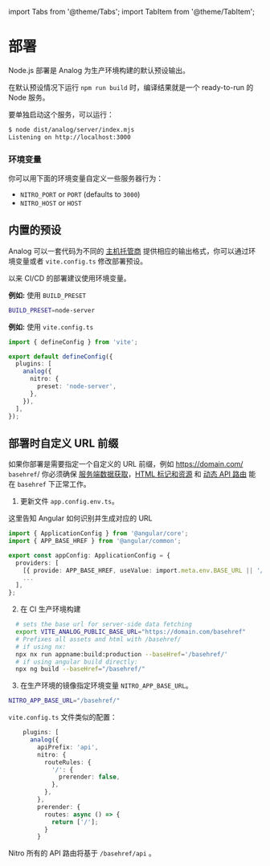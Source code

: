 import Tabs from '@theme/Tabs';
import TabItem from '@theme/TabItem';

# 部署

Node.js 部署是 Analog 为生产环境构建的默认预设输出。

在默认预设情况下运行 `npm run build` 时，编译结果就是一个 ready-to-run 的 Node 服务。

要单独启动这个服务，可以运行：

```bash
$ node dist/analog/server/index.mjs
Listening on http://localhost:3000
```

### 环境变量

你可以用下面的环境变量自定义一些服务器行为：

- `NITRO_PORT` or `PORT` (defaults to `3000`)
- `NITRO_HOST` or `HOST`

## 内置的预设

Analog 可以一套代码为不同的 [主机托管商](/docs/features/deployment/providers) 提供相应的输出格式，你可以通过环境变量或者 `vite.config.ts` 修改部署预设。

以来 CI/CD 的部署建议使用环境变量。

**例如:** 使用 `BUILD_PRESET`

```bash
BUILD_PRESET=node-server
```

**例如:** 使用 `vite.config.ts`

```ts
import { defineConfig } from 'vite';

export default defineConfig({
  plugins: [
    analog({
      nitro: {
        preset: 'node-server',
      },
    }),
  ],
});
```

## 部署时自定义 URL 前缀

如果你部署是需要指定一个自定义的 URL 前缀，例如 https://domain.com/ `basehref`/ 你必须确保 [服务端数据获取](https://analogjs.org/docs/features/data-fetching/server-side-data-fetching)，[HTML 标记和资源](https://angular.io/api/common/APP_BASE_HREF) 和 [动态 API 路由](https://analogjs.org/docs/features/api/overview) 能在 `basehref` 下正常工作。

1. 更新文件 `app.config.env.ts`。

这里告知 Angular 如何识别并生成对应的 URL

```ts
import { ApplicationConfig } from '@angular/core';
import { APP_BASE_HREF } from '@angular/common';

export const appConfig: ApplicationConfig = {
  providers: [
    [{ provide: APP_BASE_HREF, useValue: import.meta.env.BASE_URL || '/' }],
    ...
  ],
};
```

2. 在 CI 生产环境构建

```bash
  # sets the base url for server-side data fetching
  export VITE_ANALOG_PUBLIC_BASE_URL="https://domain.com/basehref"
  # Prefixes all assets and html with /basehref/
  # if using nx:
  npx nx run appname:build:production --baseHref='/basehref/'
  # if using angular build directly:
  npx ng build --baseHref="/basehref/"
```

3. 在生产环境的镜像指定环境变量 `NITRO_APP_BASE_URL`。

```bash
NITRO_APP_BASE_URL="/basehref/"
```

`vite.config.ts` 文件类似的配置：

```ts
    plugins: [
      analog({
        apiPrefix: 'api',
        nitro: {
          routeRules: {
            '/': {
              prerender: false,
            },
          },
        },
        prerender: {
          routes: async () => {
            return ['/'];
          }
        }
```

Nitro 所有的 API 路由将基于 `/basehref/api` 。
